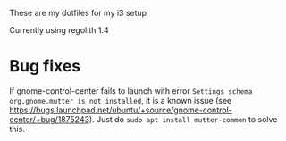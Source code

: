 These are my dotfiles for my i3 setup

Currently using regolith 1.4

# Bug fixes

If gnome-control-center fails to launch with error `Settings schema org.gnome.mutter is not installed`,
it is a known issue (see https://bugs.launchpad.net/ubuntu/+source/gnome-control-center/+bug/1875243).
Just do `sudo apt install mutter-common` to solve this.
